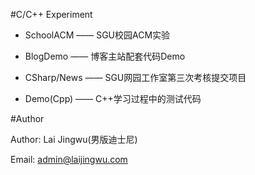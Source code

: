 #C/C++ Experiment

- SchoolACM —— SGU校园ACM实验

- BlogDemo —— 博客主站配套代码Demo

- CSharp/News —— SGU网园工作室第三次考核提交项目

- Demo(Cpp) —— C++学习过程中的测试代码

#Author

Author: Lai Jingwu(男版迪士尼)

Email: admin@laijingwu.com
